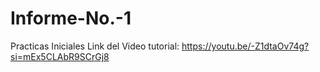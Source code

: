 # Informe-No.-1
Practicas Iniciales
Link del Video tutorial:
https://youtu.be/-Z1dtaOv74g?si=mEx5CLAbR9SCrGj8

